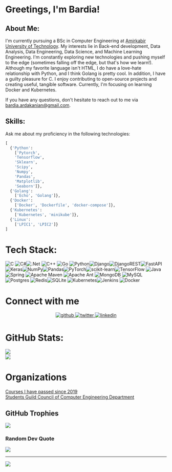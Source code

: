 # Greetings, I'm Bardia!

## About Me:
I'm currently pursuing a BSc in Computer Engineering at [Amirkabir University of Technology](https://aut.ac.ir/en). My interests lie in Back-end development, Data Analysis, Data Engineering, Data Science, and Machine Learning Engineering. I'm constantly exploring new technologies and pushing myself to the edge (sometimes falling off the edge, but that's how we learn!). Although my favorite language isn't HTML, I do have a love-hate relationship with Python, and I think Golang is pretty cool. In addition, I have a guilty pleasure for C. I enjoy contributing to open-source projects and creating useful, tangible software. Currently, I'm focusing on learning Docker and Kubernetes.

If you have any questions, don't hesitate to reach out to me via bardia.ardakanian@gmail.com.

## Skills:
Ask me about my proficiency in the following technologies:

```python
[
  {'Python': 
    ['Pytorch',
    'Tensorflow',
    'Sklearn',
    'Scipy',
    'Numpy',
    'Pandas',
    'Matplotlib',
    'Seaborn']},
  {'Golang': 
    ['Echo', 'Golang']},
  {'Docker': 
    ['Docker', 'Dockerfile', 'docker-compose']},
  {'Kubernetes': 
    ['Kubernetes', 'minikube']},
  {'Linux': 
    ['LPIC1', 'LPIC2']}
]
```

# Tech Stack:
![C](https://img.shields.io/badge/c-%2300599C.svg?style=for-the-badge&logo=c&logoColor=white) ![C#](https://img.shields.io/badge/c%23-%23239120.svg?style=for-the-badge&logo=c-sharp&logoColor=white)![.Net](https://img.shields.io/badge/.NET-5C2D91?style=for-the-badge&logo=.net&logoColor=white) ![C++](https://img.shields.io/badge/c++-%2300599C.svg?style=for-the-badge&logo=c%2B%2B&logoColor=white) ![Go](https://img.shields.io/badge/go-%2300ADD8.svg?style=for-the-badge&logo=go&logoColor=white) ![Python](https://img.shields.io/badge/python-3670A0?style=for-the-badge&logo=python&logoColor=ffdd54)![Django](https://img.shields.io/badge/django-%23092E20.svg?style=for-the-badge&logo=django&logoColor=white)![DjangoREST](https://img.shields.io/badge/DJANGO-REST-ff1709?style=for-the-badge&logo=django&logoColor=white&color=ff1709&labelColor=gray)![FastAPI](https://img.shields.io/badge/FastAPI-005571?style=for-the-badge&logo=fastapi) ![Keras](https://img.shields.io/badge/Keras-%23D00000.svg?style=for-the-badge&logo=Keras&logoColor=white)![NumPy](https://img.shields.io/badge/numpy-%23013243.svg?style=for-the-badge&logo=numpy&logoColor=white)![Pandas](https://img.shields.io/badge/pandas-%23150458.svg?style=for-the-badge&logo=pandas&logoColor=white)![PyTorch](https://img.shields.io/badge/PyTorch-%23EE4C2C.svg?style=for-the-badge&logo=PyTorch&logoColor=white)![scikit-learn](https://img.shields.io/badge/scikit--learn-%23F7931E.svg?style=for-the-badge&logo=scikit-learn&logoColor=white)![TensorFlow](https://img.shields.io/badge/TensorFlow-%23FF6F00.svg?style=for-the-badge&logo=TensorFlow&logoColor=white) ![Java](https://img.shields.io/badge/java-%23ED8B00.svg?style=for-the-badge&logo=java&logoColor=white)![Spring](https://img.shields.io/badge/spring-%236DB33F.svg?style=for-the-badge&logo=spring&logoColor=white)  ![Apache Maven](https://img.shields.io/badge/Apache%20Maven-C71A36?style=for-the-badge&logo=Apache%20Maven&logoColor=white) ![Apache Ant](https://img.shields.io/badge/Apache%20Ant-A81C7D?style=for-the-badge&logo=Apache%20Ant&logoColor=white) ![MongoDB](https://img.shields.io/badge/MongoDB-%234ea94b.svg?style=for-the-badge&logo=mongodb&logoColor=white) ![MySQL](https://img.shields.io/badge/mysql-%2300f.svg?style=for-the-badge&logo=mysql&logoColor=white) ![Postgres](https://img.shields.io/badge/postgres-%23316192.svg?style=for-the-badge&logo=postgresql&logoColor=white) ![Redis](https://img.shields.io/badge/redis-%23DD0031.svg?style=for-the-badge&logo=redis&logoColor=white)![SQLite](https://img.shields.io/badge/sqlite-%2307405e.svg?style=for-the-badge&logo=sqlite&logoColor=white) ![Kubernetes](https://img.shields.io/badge/kubernetes-%23326ce5.svg?style=for-the-badge&logo=kubernetes&logoColor=white)![Jenkins](https://img.shields.io/badge/jenkins-%232C5263.svg?style=for-the-badge&logo=jenkins&logoColor=white) ![Docker](https://img.shields.io/badge/docker-%230db7ed.svg?style=for-the-badge&logo=docker&logoColor=white) 

# Connect with me  
<div align="center">
<a href="https://github.com/bardia-ardakanian" target="_blank">
<img src=https://img.shields.io/badge/github-%2324292e.svg?&style=for-the-badge&logo=github&logoColor=white alt=github style="margin-bottom: 5px;" />
</a>
<a href="https://twitter.com/BardiArdakanian" target="_blank">
<img src=https://img.shields.io/badge/twitter-%2300acee.svg?&style=for-the-badge&logo=twitter&logoColor=white alt=twitter style="margin-bottom: 5px;" />
</a>
<a href="https://www.linkedin.com/in/bardia-ardakanian-9600ab191" target="_blank">
<img src=https://img.shields.io/badge/linkedin-%231E77B5.svg?&style=for-the-badge&logo=linkedin&logoColor=white alt=linkedin style="margin-bottom: 5px;" />
</a>  
</div>

# GitHub Stats:
![](https://github-readme-stats.vercel.app/api?username=bardia-ardakanian&theme=dracula&hide_border=true&include_all_commits=true&count_private=true)<br/>
![](https://github-readme-streak-stats.herokuapp.com/?user=bardia-ardakanian&theme=dracula&hide_border=true)<br/>

# Organizations
[Courses I have passed since 2019](https://github.com/Computer-Engineering-Department-Archive)<br/>
[Students Guild Council of Computer Engineering Department](https://github.com/CeShora)<br/>

## GitHub Trophies
![](https://github-profile-trophy.vercel.app/?username=bardia-ardakanian&theme=dracula&no-frame=true&no-bg=false&margin-w=4)

### Random Dev Quote
![](https://quotes-github-readme.vercel.app/api?type=horizontal&theme=dark)

---
[![](https://visitcount.itsvg.in/api?id=bardia-ardakanian&icon=0&color=0)](https://visitcount.itsvg.in)

<!-- Proudly created with GPRM ( https://gprm.itsvg.in ) -->
